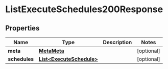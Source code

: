 

# ListExecuteSchedules200Response


## Properties

| Name | Type | Description | Notes |
|------------ | ------------- | ------------- | -------------|
|**meta** | [**MetaMeta**](MetaMeta.md) |  |  [optional] |
|**schedules** | [**List&lt;ExecuteSchedule&gt;**](ExecuteSchedule.md) |  |  [optional] |



